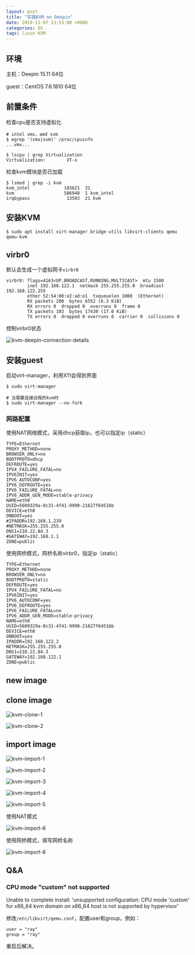 ```yaml
---
layout: post
title: "实践KVM on Deepin"
date: 2019-11-07 13:53:00 +0800
categories: OS
tags: linux KVM
---
```


## 环境

主机：Deepin 15.11 64位

guest：CentOS 7.6.1810 64位

## 前置条件

检查cpu是否支持虚拟化

```shell
# intel vmx，amd svm
$ egrep '(vmx|svm)' /proc/cpuinfo
...vmx...

$ lscpu | grep Virtualization
Virtualization:        VT-x
```

检查kvm模块是否已加载

```shell
$ lsmod | grep -i kvm
kvm_intel             183621  31 
kvm                   586948  1 kvm_intel
irqbypass              13503  21 kvm
```

## 安装KVM

```shell
$ sudo apt install virt-manager bridge-utils libvirt-clients qemu qemu-kvm
```

## virbr0

默认会生成一个虚拟网卡`virbr0`

```
virbr0: flags=4163<UP,BROADCAST,RUNNING,MULTICAST>  mtu 1500
        inet 192.168.122.1  netmask 255.255.255.0  broadcast 192.168.122.255
        ether 52:54:00:e2:ad:e1  txqueuelen 1000  (Ethernet)
        RX packets 200  bytes 6552 (6.3 KiB)
        RX errors 0  dropped 0  overruns 0  frame 0
        TX packets 103  bytes 17430 (17.0 KiB)
        TX errors 0  dropped 0 overruns 0  carrier 0  collisions 0
```

控制virbr0状态

![kvm-deepin-connection-details](/images/kvm-deepin-connection-details.png)

## 安装guest

启动virt-manager，利用X11会得到界面

```shell
$ sudo virt-manager

# 当需要连接远程的kvm时
$ sudo virt-manager --no-fork
```

### 网路配置

使用NAT网络模式，采用dhcp获取ip，也可以指定ip（static）

```
TYPE=Ethernet
PROXY_METHOD=none
BROWSER_ONLY=no
BOOTPROTO=dhcp
DEFROUTE=yes
IPV4_FAILURE_FATAL=no
IPV6INIT=yes
IPV6_AUTOCONF=yes
IPV6_DEFROUTE=yes
IPV6_FAILURE_FATAL=no
IPV6_ADDR_GEN_MODE=stable-privacy
NAME=eth0
UUID=5609329a-0c31-4f41-9990-21627f6451bb
DEVICE=eth0
ONBOOT=yes
#IPADDR=192.168.1.239
#NETMASK=255.255.255.0
DNS1=210.22.84.3
#GATEWAY=192.168.1.1
ZONE=public
```

使用网桥模式，网桥名称virbr0，指定ip（static）

```
TYPE=Ethernet
PROXY_METHOD=none
BROWSER_ONLY=no
BOOTPROTO=static
DEFROUTE=yes
IPV4_FAILURE_FATAL=no
IPV6INIT=yes
IPV6_AUTOCONF=yes
IPV6_DEFROUTE=yes
IPV6_FAILURE_FATAL=no
IPV6_ADDR_GEN_MODE=stable-privacy
NAME=eth0
UUID=5609329a-0c31-4f41-9990-21627f6451bb
DEVICE=eth0
ONBOOT=yes
IPADDR=192.168.122.2
NETMASK=255.255.255.0
DNS1=210.22.84.3
GATEWAY=192.168.122.1
ZONE=public
```



## new image

## clone image

![kvm-clone-1](/images/kvm-clone-1.png)

![kvm-clone-2](/images/kvm-clone-2.png)

## import image

![kvm-import-1](/images/kvm-import-1.png)

![kvm-import-2](/images/kvm-import-2.png)

![kvm-import-3](/images/kvm-import-3.png)

![kvm-import-4](/images/kvm-import-4.png)

![kvm-import-5](/images/kvm-import-5.png)

使用NAT模式

![kvm-import-6](/images/kvm-deepin-network-nat.png)

使用网桥模式，填写网桥名称

![kvm-import-6](/images/kvm-import-6.png)

## Q&A

### CPU mode "custom" not supported

Unable to complete install: 'unsupported configuration: CPU mode 'custom' for x86_64 kvm domain on x86_64 host is not supported by hypervisor'

修改`/etc/libvirt/qemu.conf`，配置user和group，例如：

```
user = "ray"
group = "ray"
```

重启后解决。